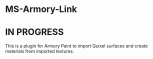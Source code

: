 # MS-Armory-Link
# IN PROGRESS

This is a plugin for Armory Paint to import Quixel surfaces and create materials from imported textures. 
